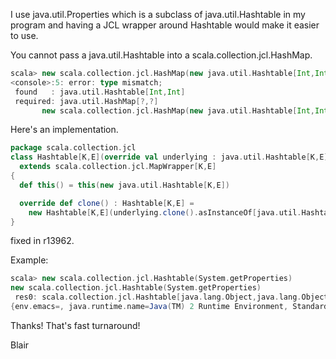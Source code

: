 I use java.util.Properties which is a subclass of java.util.Hashtable
in my program and having a JCL wrapper around Hashtable would make it
easier to use.

You cannot pass a java.util.Hashtable into a scala.collection.jcl.HashMap.

```scala
scala> new scala.collection.jcl.HashMap(new java.util.Hashtable[Int,Int])
<console>:5: error: type mismatch;
 found   : java.util.Hashtable[Int,Int]
 required: java.util.HashMap[?,?]
       new scala.collection.jcl.HashMap(new java.util.Hashtable[Int,Int])
```

Here's an implementation.

```scala
package scala.collection.jcl
class Hashtable[K,E](override val underlying : java.util.Hashtable[K,E])
  extends scala.collection.jcl.MapWrapper[K,E]
{
  def this() = this(new java.util.Hashtable[K,E])

  override def clone() : Hashtable[K,E] =
    new Hashtable[K,E](underlying.clone().asInstanceOf[java.util.Hashtable[K,E]])
}
```
fixed in r13962.

Example:
```scala
scala> new scala.collection.jcl.Hashtable(System.getProperties)
new scala.collection.jcl.Hashtable(System.getProperties)
 res0: scala.collection.jcl.Hashtable[java.lang.Object,java.lang.Object] =
{env.emacs=, java.runtime.name=Java(TM) 2 Runtime Environment, Standard Edition, ...}
```
Thanks!  That's fast turnaround!

Blair
